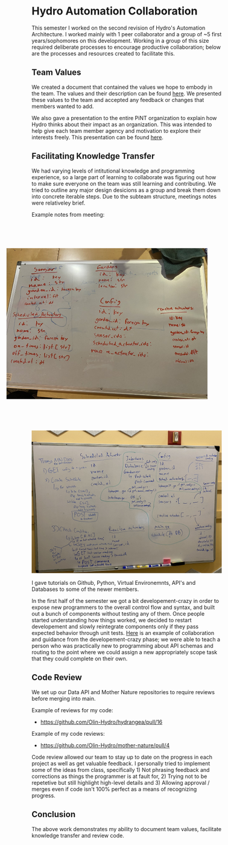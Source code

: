 # Hydro Automation Collaboration

This semester I worked on the second revision of Hydro's Automation Architecture. I worked mainly with 1 peer collaborator and a group of ~5 first years/sophomores on this development. Working in a group of this size required deliberate processes to encourage productive collaboration; below are the processes and resources created to facilitate this.


## Team Values

We created a document that contained the values we hope to embody in the team. The values and their description can be found [here](https://docs.google.com/document/d/1-OJNvd0kenk9DHmTYejzCaRjYyAjlhd418WMiSivKus/edit). We presented these values to the team and accepted any feedback or changes that members wanted to add.

We also gave a presentation to the entire PiNT organization to explain how Hydro thinks about their impact as an organization. This was intended to help give each team member agency and motivation to explore their interests freely. This presentation can be found [here](https://docs.google.com/presentation/d/1-0RsYcsTI9V0iFOwBBgDNXiJhX1RRLCftFCTicgvpvw/edit?usp=sharing). 


## Facilitating Knowledge Transfer

We had varying levels of intitutional knowledge and programming experience, so a large part of learning to collaborate was figuring out how to make sure everyone on the team was still learning and contributing. We tried to outline any major design desicions as a group and break them down into concrete iterable steps. Due to the subteam structure, meetings notes were relativeley brief.

Example notes from meeting:

<img src="images/whiteboard1.jpg" style="transform: rotate(270deg); width: 400px" />

![Whiteboard2](images/whiteboard2.jpg)

I gave tutorials on Github, Python, Virtual Environemnts, API's and Databases to some of the newer members. 

In the first half of the semester we got a bit developement-crazy in order to expose new programmers to the overall control flow and syntax, and built out a bunch of components without testing any of them. Once people started understanding how things worked, we decided to restart developement and slowly reintegrate components only if they pass expected behavior through unit tests. [Here](https://github.com/Olin-Hydro/hydrangea/commit/241e65aa7dfa7c46460a29289b85771593d4152b) is an example of collaboration and guidance from the developement-crazy phase; we were able to teach a person who was practically new to programming about API schemas and routing to the point where we could assign a new appropriately scope task that they could complete on their own.




## Code Review

We set up our Data API and Mother Nature repositories to require reviews before merging into main.

Example of reviews for my code:
- https://github.com/Olin-Hydro/hydrangea/pull/16
  
Example of my code reviews:
 - https://github.com/Olin-Hydro/mother-nature/pull/4



Code review allowed our team to stay up to date on the progress in each project as well as get valuable feedback. I personally tried to implement some of the ideas from class, specifically 1) Not phrasing feedback and corrections as things the programmer is at fault for, 2) Trying not to be repetetive but still highlight high-level details and 3) Allowing approval / merges even if code isn't 100% perfect as a means of recognizing progress.


## Conclusion
The above work demonstrates my ability to document team values, facilitate knowledge transfer and review code.